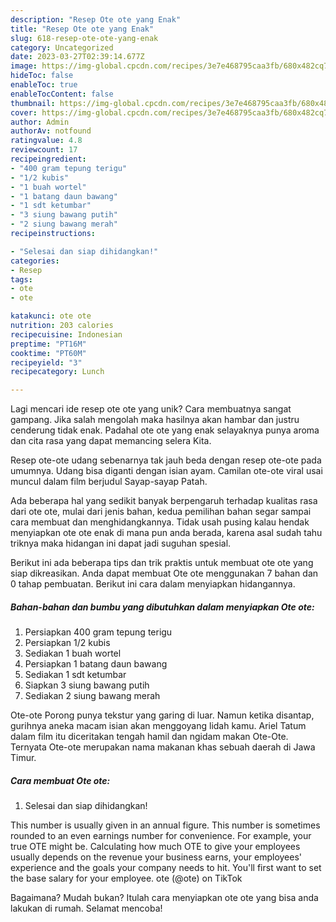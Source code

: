 ```yaml
---
description: "Resep Ote ote yang Enak"
title: "Resep Ote ote yang Enak"
slug: 618-resep-ote-ote-yang-enak
category: Uncategorized
date: 2023-03-27T02:39:14.677Z
image: https://img-global.cpcdn.com/recipes/3e7e468795caa3fb/680x482cq70/ote-ote-foto-resep-utama.jpg
hideToc: false
enableToc: true
enableTocContent: false
thumbnail: https://img-global.cpcdn.com/recipes/3e7e468795caa3fb/680x482cq70/ote-ote-foto-resep-utama.jpg
cover: https://img-global.cpcdn.com/recipes/3e7e468795caa3fb/680x482cq70/ote-ote-foto-resep-utama.jpg
author: Admin
authorAv: notfound
ratingvalue: 4.8
reviewcount: 17
recipeingredient:
- "400 gram tepung terigu"
- "1/2 kubis"
- "1 buah wortel"
- "1 batang daun bawang"
- "1 sdt ketumbar"
- "3 siung bawang putih"
- "2 siung bawang merah"
recipeinstructions:

- "Selesai dan siap dihidangkan!"
categories:
- Resep
tags:
- ote
- ote

katakunci: ote ote 
nutrition: 203 calories
recipecuisine: Indonesian
preptime: "PT16M"
cooktime: "PT60M"
recipeyield: "3"
recipecategory: Lunch

---
```





Lagi mencari ide resep ote ote yang unik? Cara membuatnya sangat gampang. Jika salah mengolah maka hasilnya akan hambar dan justru cenderung tidak enak. Padahal ote ote yang enak selayaknya punya aroma dan cita rasa yang dapat memancing selera Kita.





Resep ote-ote udang sebenarnya tak jauh beda dengan resep ote-ote pada umumnya. Udang bisa diganti dengan isian ayam. Camilan ote-ote viral usai muncul dalam film berjudul Sayap-sayap Patah.

Ada beberapa hal yang sedikit banyak berpengaruh terhadap kualitas rasa dari ote ote, mulai dari jenis bahan, kedua pemilihan bahan segar sampai cara membuat dan menghidangkannya. Tidak usah pusing kalau hendak menyiapkan ote ote enak di mana pun anda berada, karena asal sudah tahu triknya maka hidangan ini dapat jadi suguhan spesial.






Berikut ini ada beberapa tips dan trik praktis untuk membuat ote ote yang siap dikreasikan. Anda dapat membuat Ote ote menggunakan 7 bahan dan 0 tahap pembuatan. Berikut ini cara dalam menyiapkan hidangannya.

<!--inarticleads1-->

##### Bahan-bahan dan bumbu yang dibutuhkan dalam menyiapkan Ote ote:

1. Persiapkan 400 gram tepung terigu
1. Persiapkan 1/2 kubis
1. Sediakan 1 buah wortel
1. Persiapkan 1 batang daun bawang
1. Sediakan 1 sdt ketumbar
1. Siapkan 3 siung bawang putih
1. Sediakan 2 siung bawang merah


Ote-ote Porong punya tekstur yang garing di luar. Namun ketika disantap, gurihnya aneka macam isian akan menggoyang lidah kamu. Ariel Tatum dalam film itu diceritakan tengah hamil dan ngidam makan Ote-Ote. Ternyata Ote-ote merupakan nama makanan khas sebuah daerah di Jawa Timur. 

<!--inarticleads2-->

##### Cara membuat Ote ote:


1. Selesai dan siap dihidangkan!

This number is usually given in an annual figure. This number is sometimes rounded to an even earnings number for convenience. For example, your true OTE might be. Calculating how much OTE to give your employees usually depends on the revenue your business earns, your employees&#39; experience and the goals your company needs to hit. You&#39;ll first want to set the base salary for your employee. ote (@ote) on TikTok 

Bagaimana? Mudah bukan? Itulah cara menyiapkan ote ote yang bisa anda lakukan di rumah. Selamat mencoba!
